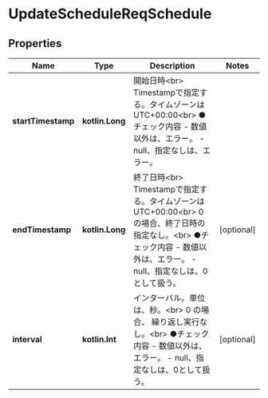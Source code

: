 
# UpdateScheduleReqSchedule

## Properties
Name | Type | Description | Notes
------------ | ------------- | ------------- | -------------
**startTimestamp** | **kotlin.Long** | 開始日時&lt;br&gt; Timestampで指定する。タイムゾーンはUTC+00:00&lt;br&gt; ●チェック内容   - 数値以外は、エラー。   - null、指定なしは、エラー。 | 
**endTimestamp** | **kotlin.Long** | 終了日時&lt;br&gt; Timestampで指定する。タイムゾーンはUTC+00:00&lt;br&gt; 0 の場合、終了日時の指定なし。&lt;br&gt; ●チェック内容   - 数値以外は、エラー。   - null、指定なしは、0として扱う。 |  [optional]
**interval** | **kotlin.Int** | インターバル。単位は、秒。&lt;br&gt; 0 の場合、 繰り返し実行なし。&lt;br&gt; ●チェック内容   - 数値以外は、エラー。   - null、指定なしは、0として扱う。 |  [optional]



